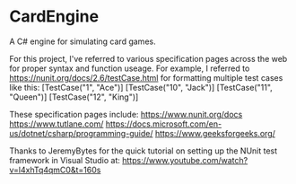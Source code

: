 # CardEngine
A C# engine for simulating card games.

For this project, I've referred to various specification pages across the web for proper syntax and function useage.
For example, I referred to https://nunit.org/docs/2.6/testCase.html for formatting multiple test cases like this:
  [TestCase("1", "Ace")]
  [TestCase("10", "Jack")]
  [TestCase("11", "Queen")]
  [TestCase("12", "King")]

These specification pages include:
  https://www.nunit.org/docs
  https://www.tutlane.com/
  https://docs.microsoft.com/en-us/dotnet/csharp/programming-guide/
  https://www.geeksforgeeks.org/

Thanks to JeremyBytes for the quick tutorial on setting up the NUnit test framework in Visual Studio at:
https://www.youtube.com/watch?v=l4xhTq4qmC0&t=160s
